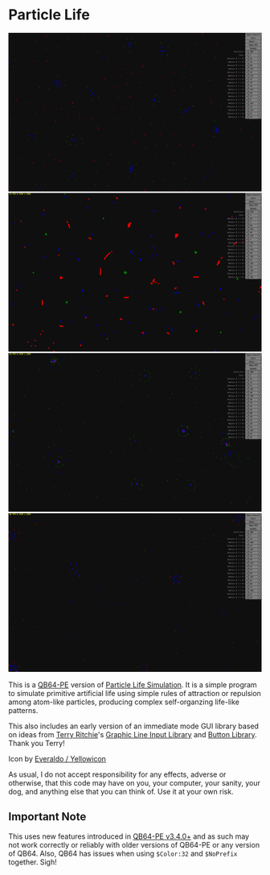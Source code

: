 # Particle Life

![screenshot](screenshots/screenshot1.png)
![screenshot](screenshots/screenshot2.png)
![screenshot](screenshots/screenshot3.png)
![screenshot](screenshots/screenshot4.png)

This is a [QB64-PE](https://github.com/QB64-Phoenix-Edition/QB64pe) version of [Particle Life Simulation](https://github.com/hunar4321/particle-life). It is a simple program to simulate primitive artificial life using simple rules of attraction or repulsion among atom-like particles, producing complex self-organzing life-like patterns.

This also includes an early version of an immediate mode GUI library based on ideas from [Terry Ritchie](https://www.qb64tutorial.com/)'s [Graphic Line Input Library](https://qb64phoenix.com/forum/showthread.php?tid=84) and [Button Library](https://qb64phoenix.com/forum/showthread.php?tid=82). Thank you Terry!

Icon by [Everaldo / Yellowicon](https://iconarchive.com/artist/everaldo.html)

As usual, I do not accept responsibility for any effects, adverse or otherwise, that this code may have on you, your computer, your sanity, your dog, and anything else that you can think of. Use it at your own risk.

## Important Note

This uses new features introduced in [QB64-PE v3.4.0+](https://github.com/QB64-Phoenix-Edition/QB64pe/releases) and as such may not work correctly or reliably with older versions of QB64-PE or any version of QB64. Also, QB64 has issues when using `$Color:32` and `$NoPrefix` together. Sigh!
